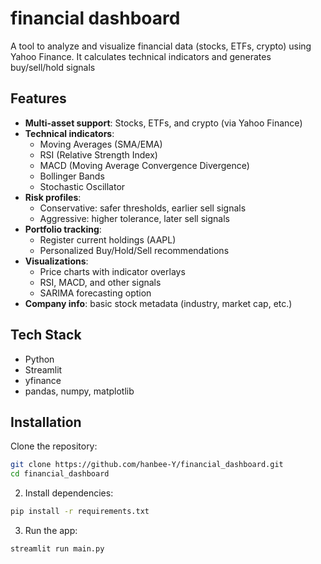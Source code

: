 # financial dashboard
A tool to analyze and visualize financial data (stocks, ETFs, crypto) using Yahoo Finance. It calculates technical indicators and generates buy/sell/hold signals

## Features
- **Multi-asset support**: Stocks, ETFs, and crypto (via Yahoo Finance)
- **Technical indicators**:
  - Moving Averages (SMA/EMA)
  - RSI (Relative Strength Index)
  - MACD (Moving Average Convergence Divergence)
  - Bollinger Bands
  - Stochastic Oscillator
- **Risk profiles**:
  - Conservative: safer thresholds, earlier sell signals
  - Aggressive: higher tolerance, later sell signals
- **Portfolio tracking**:
  - Register current holdings (AAPL)
  - Personalized Buy/Hold/Sell recommendations
- **Visualizations**:
  - Price charts with indicator overlays
  - RSI, MACD, and other signals
  - SARIMA forecasting option
- **Company info**: basic stock metadata (industry, market cap, etc.)

## Tech Stack
- Python
- Streamlit
- yfinance
- pandas, numpy, matplotlib

## Installation
Clone the repository:

```bash
git clone https://github.com/hanbee-Y/financial_dashboard.git
cd financial_dashboard
```

2. Install dependencies:
```bash
pip install -r requirements.txt
```
3. Run the app:
```bash
streamlit run main.py
```






